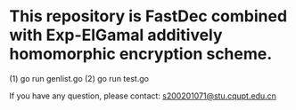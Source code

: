 # This repository is FastDec combined with Exp-ElGamal additively homomorphic encryption scheme.

  
(1) go run genlist.go 
(2) go run test.go


If you have any question, please contact: s200201071@stu.cqupt.edu.cn


